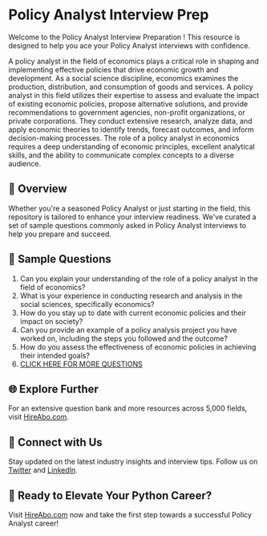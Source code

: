 # Policy Analyst Interview Prep

Welcome to the Policy Analyst Interview Preparation ! This resource is designed to help you ace your Policy Analyst interviews with confidence.

A policy analyst in the field of economics plays a critical role in shaping and implementing effective policies that drive economic growth and development. As a social science discipline, economics examines the production, distribution, and consumption of goods and services. A policy analyst in this field utilizes their expertise to assess and evaluate the impact of existing economic policies, propose alternative solutions, and provide recommendations to government agencies, non-profit organizations, or private corporations. They conduct extensive research, analyze data, and apply economic theories to identify trends, forecast outcomes, and inform decision-making processes. The role of a policy analyst in economics requires a deep understanding of economic principles, excellent analytical skills, and the ability to communicate complex concepts to a diverse audience.

## 🚀 Overview

Whether you're a seasoned Policy Analyst or just starting in the field, this repository is tailored to enhance your interview readiness. We've curated a set of sample questions commonly asked in Policy Analyst interviews to help you prepare and succeed.

## 📝 Sample Questions

1. Can you explain your understanding of the role of a policy analyst in the field of economics?
2. What is your experience in conducting research and analysis in the social sciences, specifically economics?
3. How do you stay up to date with current economic policies and their impact on society?
4. Can you provide an example of a policy analysis project you have worked on, including the steps you followed and the outcome?
5. How do you assess the effectiveness of economic policies in achieving their intended goals?
6. [CLICK HERE FOR MORE QUESTIONS](https://hireabo.com/job/7_4_16/Policy%20Analyst)

## 🌐 Explore Further

For an extensive question bank and more resources across 5,000 fields, visit [HireAbo.com](https://www.hireabo.com).

## 📱 Connect with Us

Stay updated on the latest industry insights and interview tips. Follow us on [Twitter](https://twitter.com/hireabo) and [LinkedIn](https://www.linkedin.com/in/hire-abo-3609972a8/).

## 🚀 Ready to Elevate Your Python Career?

Visit [HireAbo.com](https://www.hireabo.com) now and take the first step towards a successful Policy Analyst career!